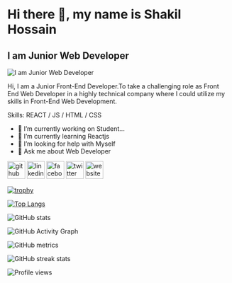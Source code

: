 # Hi there 👋, my name is Shakil Hossain
## I am Junior Web Developer
![I am Junior Web Developer](https://images.pexels.com/photos/34600/pexels-photo.jpg?auto=compress&cs=tinysrgb&h=300&w=1100)

Hi, I am a Junior Front-End Developer.To take a challenging role as Front End Web Developer in a highly technical company where I could utilize my skills in Front-End Web Development.

Skills:  REACT / JS / HTML / CSS

- 🔭 I’m currently working on Student... 
- 🌱 I’m currently learning Reactjs 
- 🤔 I’m looking for help with Myself 
- 💬 Ask me about Web Developer 


[<img src='https://cdn.jsdelivr.net/npm/simple-icons@3.0.1/icons/github.svg' alt='github' height='40'>](https://github.com/shakil-1318)  [<img src='https://cdn.jsdelivr.net/npm/simple-icons@3.0.1/icons/linkedin.svg' alt='linkedin' height='40'>](https://www.linkedin.com/in/shakilhossain001/)  [<img src='https://cdn.jsdelivr.net/npm/simple-icons@3.0.1/icons/facebook.svg' alt='facebook' height='40'>](https://www.facebook.com/shakilhossain001)  [<img src='https://cdn.jsdelivr.net/npm/simple-icons@3.0.1/icons/twitter.svg' alt='twitter' height='40'>](https://twitter.com/mail_shakil001)  [<img src='https://cdn.jsdelivr.net/npm/simple-icons@3.0.1/icons/icloud.svg' alt='website' height='40'>](https://shakilhossain-portfolio.netlify.app/)  

[![trophy](https://github-profile-trophy.vercel.app/?username=shakil-1318)](https://github.com/ryo-ma/github-profile-trophy)

[![Top Langs](https://github-readme-stats.vercel.app/api/top-langs/?username=shakil-1318)](https://github.com/anuraghazra/github-readme-stats)

![GitHub stats](https://github-readme-stats.vercel.app/api?username=shakil-1318&show_icons=true&count_private=true)  

![GitHub Activity Graph](https://activity-graph.herokuapp.com/graph?username=shakil-1318)  

![GitHub metrics](https://metrics.lecoq.io/shakil-1318)  

![GitHub streak stats](https://github-readme-streak-stats.herokuapp.com/?user=shakil-1318)  

![Profile views](https://gpvc.arturio.dev/shakil-1318)  
